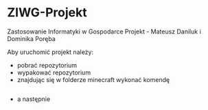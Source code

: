 # ZIWG-Projekt
Zastosowanie Informatyki w Gospodarce Projekt - Mateusz Daniluk i Dominika Poręba

Aby uruchomić projekt należy:
- pobrać repozytorium
- wypakować repozytorium
- znajdując się w folderze minecraft wykonać komendę
``` sudo rm data/db/pg_tblspc/plik
```
- a następnie 
``` sudo docker-compose up
```

